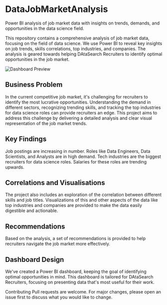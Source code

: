 # DataJobMarketAnalysis
Power BI analysis of job market data with insights on trends, demands, and opportunities in the data science field.

This repository contains a comprehensive analysis of job market data, focusing on the field of data science. We use Power BI to reveal key insights on job trends, skills correlations, top industries, and companies. The analysis is geared towards helping DAtaSearch Recruiters to identify optimal opportunities in the job market.


![Dashboard Preview](https://github.com/mbilalazeem/DataJobMarketAnalysis/blob/main/DataJobMarketAnalysis-01.png)


## Business Problem
In the current competitive job market, it's challenging for recruiters to identify the most lucrative opportunities. Understanding the demand in different sectors, recognizing trending skills, and tracking the top industries for data science roles can provide recruiters an edge. This project aims to address this challenge by delivering a detailed analysis and clear visual representation of the job market trends.

## Key Findings
Job postings are increasing in number.
Roles like Data Engineers, Data Scientists, and Analysts are in high demand.
Tech industries are the biggest recruiters for data science roles.
Salaries for these roles are trending upwards.

## Correlations and Visualisations
The project also includes an exploration of the correlation between different skills and job titles. Visualizations of this and other aspects of the data like top industries and companies are provided to make the data easily digestible and actionable.

## Recommendations
Based on the analysis, a set of recommendations is provided to help recruiters navigate the job market more effectively.

## Dashboard Design
We've created a Power BI dashboard, keeping the goal of identifying optimal opportunities in mind. This dashboard is tailored for DAtaSearch Recruiters, focusing on presenting data that's most useful for their work.

Contributing
Pull requests are welcome. For major changes, please open an issue first to discuss what you would like to change.
